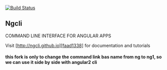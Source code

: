 [![Build Status][travis-image]][travis-url]

## Ngcli

COMMAND LINE INTERFACE FOR ANGULAR APPS

Visit [http://ngcli.github.io][faad1338] for documentation and tutorials

[faad1338]: http://ngcli.github.io "http://ngcli.github.io"
[travis-image]: https://img.shields.io/travis/ngCli/ng-cli.svg?style=flat
[travis-url]:https://travis-ci.org/ngCli/ng-cli

#### this fork is only to change the command link bas name from ng to ng1, so we can use it side by side with angular2 cli ####
